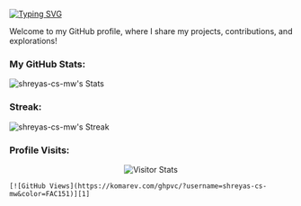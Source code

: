 [![Typing SVG](https://readme-typing-svg.herokuapp.com?font=Jersey+25&size=40&pause=1000&center=true&random=false&width=435&lines=Hi%2C+I'm+Shreyas!+👋)](https://git.io/typing-svg)

Welcome to my GitHub profile, where I share my projects, contributions, and explorations!

### My GitHub Stats:
![shreyas-cs-mw's Stats](https://github-readme-stats.vercel.app/api?username=shreyas-cs-mw&theme=react&show_icons=true&hide_border=true&count_private=true)

### Streak:
![shreyas-cs-mw's Streak](https://github-readme-streak-stats.herokuapp.com/?user=shreyas-cs-mw&theme=react&hide_border=true)

### Profile Visits:
 <div align="center" >
        <img alt="Visitor Stats" 
            src="https://widgetbite.com/stats/<shreyas-cs-mw>"/>  
    </div>

    [![GitHub Views](https://komarev.com/ghpvc/?username=shreyas-cs-mw&color=FAC151)][1]

<!--
**shreyas-cs-mw/shreyas-cs-mw** is a ✨ _special_ ✨ repository because its `README.md` (this file) appears on your GitHub profile.

<!-- Here are some ideas to get you started:

- 🔭 I’m currently working on ...
- 🌱 I’m currently learning ...
- 👯 I’m looking to collaborate on ...
- 🤔 I’m looking for help with ...
- 💬 Ask me about ...
- 💼 At [Company Name], I'm involved in [Briefly describe your main responsibilities or projects].
- 📫 How to reach me: ...
- 😄 Pronouns: ...
- ⚡ Fun fact: ...
-->
